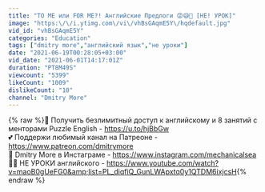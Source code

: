 ```yaml
---
title: "TO ME или FOR ME?! Английские Предлоги 😡😅🤬 [НЕ! УРОК]"
image: "https:\/\/i.ytimg.com\/vi\/vhBsGAqmE5Y\/hqdefault.jpg"
vid_id: "vhBsGAqmE5Y"
categories: "Education"
tags: ["dmitry more","английский язык","не уроки"]
date: "2021-06-19T00:28:05+03:00"
vid_date: "2021-06-01T14:17:01Z"
duration: "PT8M49S"
viewcount: "5399"
likeCount: "1009"
dislikeCount: "10"
channel: "Dmitry More"
---
```

{% raw %}🎁 Получить безлимитный доступ к английскому и 8 занятий с менторами Puzzle English - <a rel="nofollow" target="blank" href="https://u.to/hjBbGw">https://u.to/hjBbGw</a> <br />💕 Поддержи любимый канал на Патреоне - <a rel="nofollow" target="blank" href="https://www.patreon.com/dmitrymore">https://www.patreon.com/dmitrymore</a><br />📱 Dmitry More в Инстаграме - <a rel="nofollow" target="blank" href="https://www.instagram.com/mechanicalsea">https://www.instagram.com/mechanicalsea</a><br />👨‍🎓 НЕ УРОКИ английского - <a rel="nofollow" target="blank" href="https://www.youtube.com/watch?v=maoB0gUeFG0&amp;list=PL_diqfiQ_GunLWApxtq0y1QTDM6ixjcsH">https://www.youtube.com/watch?v=maoB0gUeFG0&amp;list=PL_diqfiQ_GunLWApxtq0y1QTDM6ixjcsH</a>{% endraw %}
